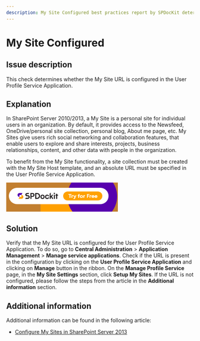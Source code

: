```yaml
---
description: My Site Configured best practices report by SPDocKit determines whether the My Site URL is configured in the User Profile Service Application.
---
```


# My Site Configured

## Issue description

This check determines whether the My Site URL is configured in the User Profile Service Application.

## Explanation

In SharePoint Server 2010/2013, a My Site is a personal site for individual users in an organization. By default, it provides access to the Newsfeed, OneDrive/personal site collection, personal blog, About me page, etc. My Sites give users rich social networking and collaboration features, that enable users to explore and share interests, projects, business relationships, content, and other data with people in the organization.

To benefit from the My Site functionality, a site collection must be created with the My Site Host template, and an absolute URL must be specified in the User Profile Service Application.

[![Download SPDocKit](../../../static/img/spdockit-download.png)](http://bit.ly/2US0Zna)

## Solution

Verify that the My Site URL is configured for the User Profile Service Application. To do so, go to **Central Administration** &gt; **Application Management** &gt; **Manage service applications**. Check if the URL is present in the configuration by clicking on the **User Profile Service Application** and clicking on **Manage** button in the ribbon. On the **Manage Profile Service** page, in the **My Site Settings** section, click **Setup My Sites**. If the URL is not configured, please follow the steps from the article in the **Additional information** section.

## Additional information

Additional information can be found in the following article:

* [Configure My Sites in SharePoint Server 2013](https://technet.microsoft.com/en-us/library/ee624362.aspx)

